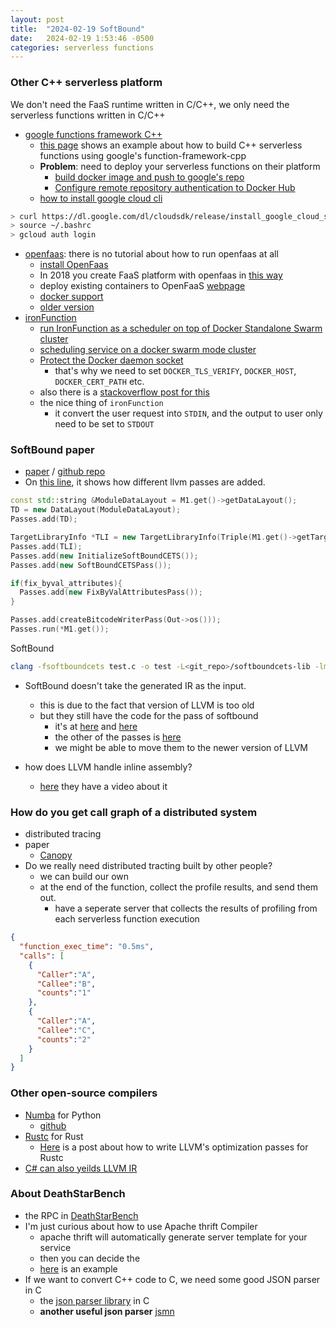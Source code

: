 ```yaml
---
layout: post
title:  "2024-02-19 SoftBound"
date:   2024-02-19 1:53:46 -0500
categories: serverless functions
---
```


### Other C++ serverless platform
We don't need the FaaS runtime written in C/C++, we only need the serverless functions written in C/C++
- [google functions framework C++](https://github.com/GoogleCloudPlatform/functions-framework-cpp)
	+ [this page](https://github.com/GoogleCloudPlatform/functions-framework-cpp/tree/main/examples/howto_use_legacy_code) shows an example about how to build C++ serverless functions using google's function-framework-cpp
	+ <strong>Problem</strong>: need to deploy your serverless functions on their platform
		* [build docker image and push to google's repo](https://cloud.google.com/artifact-registry/docs/docker/pushing-and-pulling)
		* [Configure remote repository authentication to Docker Hub](https://cloud.google.com/artifact-registry/docs/repositories/configure-remote-auth-dockerhub)
	+ [how to install google cloud cli](https://stackoverflow.com/questions/23247943/trouble-installing-google-cloud-sdk-in-ubuntu)

```bash
> curl https://dl.google.com/dl/cloudsdk/release/install_google_cloud_sdk.bash | bash
> source ~/.bashrc
> gcloud auth login
```

- [openfaas](https://github.com/openfaas): there is no tutorial about how to run openfaas at all
	+ [install OpenFaas](https://gcore.com/learning/create-serverless-functions-with-openfaas/)
	+ In 2018 you create FaaS platform with openfaas in [this way](https://medium.com/@pavithra_38952/openfaas-on-docker-440541d635a2)
	+ deploy existing containers to OpenFaaS [webpage](https://www.openfaas.com/blog/porting-existing-containers-to-openfaas/)
	+ [docker support](https://docs.openfaas.com/languages/dockerfile/)
	+ [older version](https://www.digitalocean.com/community/tutorials/how-to-install-and-secure-openfaas-using-docker-swarm-on-ubuntu-16-04)
- [ironFunction](https://github.com/iron-io)
	+ [run IronFunction as a scheduler on top of Docker Standalone Swarm cluster](https://github.com/iron-io/functions/tree/master/docs/operating/docker-swarm)
    * [scheduling service on a docker swarm mode cluster](https://semaphoreci.com/community/tutorials/scheduling-services-on-a-docker-swarm-mode-cluster)
	+ [Protect the Docker daemon socket](https://docs.docker.com/engine/security/protect-access/)
		* that's why we need to set `DOCKER_TLS_VERIFY`, `DOCKER_HOST`, `DOCKER_CERT_PATH` etc. 
    * also there is a [stackoverflow post for this](https://stackoverflow.com/questions/38286564/docker-tls-verify-docker-host-and-docker-cert-path-on-ubuntu)
	+ the nice thing of `ironFunction`
		* it convert the user request into `STDIN`, and the output to user only need to be set to `STDOUT`

### SoftBound paper
- [paper](https://llvm.org/pubs/2009-06-PLDI-SoftBound.pdf) / [github repo](https://github.com/santoshn/softboundcets-34)
- On [this line](https://github.com/santoshn/softboundcets-34/blob/master/softboundcets-llvm-clang34/tools/softboundcets/main.cpp), it shows how different llvm passes are added.

```c++
const std::string &ModuleDataLayout = M1.get()->getDataLayout();
TD = new DataLayout(ModuleDataLayout);
Passes.add(TD);

TargetLibraryInfo *TLI = new TargetLibraryInfo(Triple(M1.get()->getTargetTriple()));
Passes.add(TLI);
Passes.add(new InitializeSoftBoundCETS());
Passes.add(new SoftBoundCETSPass());

if(fix_byval_attributes){
  Passes.add(new FixByValAttributesPass());
}

Passes.add(createBitcodeWriterPass(Out->os()));
Passes.run(*M1.get());

```

SoftBound
 
```bash
clang -fsoftboundcets test.c -o test -L<git_repo>/softboundcets-lib -lm -lrt
```

- SoftBound doesn't take the generated IR as the input.
	+ this is due to the fact that version of LLVM is too old 
	+ but they still have the code for the pass of softbound
		* it's at [here](https://github.com/santoshn/softboundcets-34/tree/master/softboundcets-llvm-clang34/lib/Transforms/SoftBoundCETS) and [here](https://github.com/santoshn/softboundcets-34/tree/master/softboundcets-llvm-clang34/include/llvm/Transforms/SoftBoundCETS)
		* the other of the passes is [here](https://github.com/santoshn/softboundcets-34/blob/master/softboundcets-llvm-clang34/tools/softboundcets/main.cpp)
		* we might be able to move them to the newer version of LLVM 

- how does LLVM handle inline assembly?
	* [here](https://www.youtube.com/watch?v=MeB7Dp3G2UE) they have a video about it 

### How do you get call graph of a distributed system 
- distributed tracing
- paper
	+ [Canopy](https://people.mpi-sws.org/~jcmace/papers/kaldor2017canopy.pdf)
- Do we really need distributed tracting built by other people?
	+ we can build our own
    * at the end of the function, collect the profile results, and send them out.
		* have a seperate server that collects the results of profiling from each serverless function execution
	
```json
{
  "function_exec_time": "0.5ms",
  "calls": [
    {
      "Caller":"A",
      "Callee":"B",
      "counts":"1" 
    },
    {
      "Caller":"A",
      "Callee":"C",
      "counts":"2"
    } 
  ] 
}

``` 

### Other open-source compilers
- [Numba](https://numba.pydata.org/) for Python
	+ [github](https://github.com/numba/numba?tab=readme-ov-file)
- [Rustc](https://github.com/rust-lang/rust/tree/master/compiler) for Rust
	+ [Here](https://rust-lang.zulipchat.com/#narrow/stream/187780-t-compiler.2Fwg-llvm/topic/.E2.9C.94.20Running.20Custom.20LLVM.20Pass/near/320275483) is a post about how to write LLVM's optimization passes for Rustc 
- [C# can also yeilds LLVM IR](https://en.wikipedia.org/wiki/LLVM#:~:text=Originally%20implemented%20for%20C%20and,ActionScript%2C%20Ada%2C%20C%23%20for%20.)

### About DeathStarBench 
- the RPC in [DeathStarBench](https://github.com/delimitrou/DeathStarBench/blob/master/socialNetwork/gen-cpp/UniqueIdService.h#L224)
- I'm just curious about how to use Apache thrift Compiler
	* apache thrift will automatically generate server template for your service
	* then you can decide the 
	* [here](https://github.com/apache/thrift/tree/master/tutorial/cpp) is an example
- If we want to convert C++ code to C, we need some good JSON parser in C
	+ the [json parser library](https://www.json.org/json-en.html) in C
	+ <strong>another useful json parser</strong> [jsmn](https://github.com/zserge/jsmn/tree/master)
